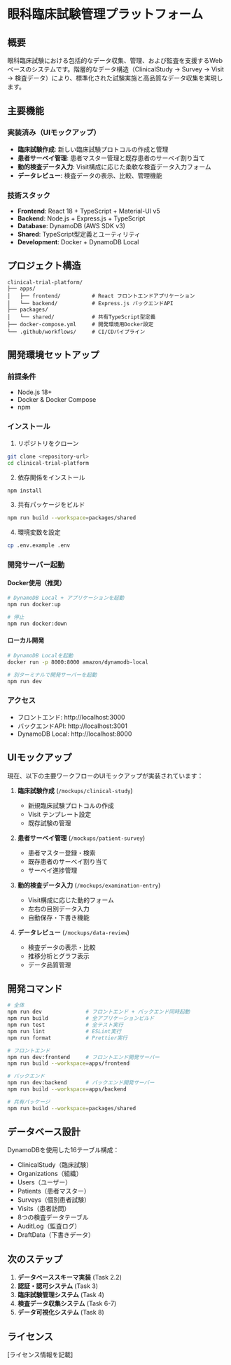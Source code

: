 # 眼科臨床試験管理プラットフォーム

## 概要

眼科臨床試験における包括的なデータ収集、管理、および監査を支援するWebベースのシステムです。階層的なデータ構造（ClinicalStudy → Survey → Visit → 検査データ）により、標準化された試験実施と高品質なデータ収集を実現します。

## 主要機能

### 実装済み（UIモックアップ）
- **臨床試験作成**: 新しい臨床試験プロトコルの作成と管理
- **患者サーベイ管理**: 患者マスター管理と既存患者のサーベイ割り当て
- **動的検査データ入力**: Visit構成に応じた柔軟な検査データ入力フォーム
- **データレビュー**: 検査データの表示、比較、管理機能

### 技術スタック
- **Frontend**: React 18 + TypeScript + Material-UI v5
- **Backend**: Node.js + Express.js + TypeScript
- **Database**: DynamoDB (AWS SDK v3)
- **Shared**: TypeScript型定義とユーティリティ
- **Development**: Docker + DynamoDB Local

## プロジェクト構造

```
clinical-trial-platform/
├── apps/
│   ├── frontend/          # React フロントエンドアプリケーション
│   └── backend/           # Express.js バックエンドAPI
├── packages/
│   └── shared/            # 共有TypeScript型定義
├── docker-compose.yml     # 開発環境用Docker設定
└── .github/workflows/     # CI/CDパイプライン
```

## 開発環境セットアップ

### 前提条件
- Node.js 18+
- Docker & Docker Compose
- npm

### インストール

1. リポジトリをクローン
```bash
git clone <repository-url>
cd clinical-trial-platform
```

2. 依存関係をインストール
```bash
npm install
```

3. 共有パッケージをビルド
```bash
npm run build --workspace=packages/shared
```

4. 環境変数を設定
```bash
cp .env.example .env
```

### 開発サーバー起動

#### Docker使用（推奨）
```bash
# DynamoDB Local + アプリケーションを起動
npm run docker:up

# 停止
npm run docker:down
```

#### ローカル開発
```bash
# DynamoDB Localを起動
docker run -p 8000:8000 amazon/dynamodb-local

# 別ターミナルで開発サーバーを起動
npm run dev
```

### アクセス
- フロントエンド: http://localhost:3000
- バックエンドAPI: http://localhost:3001
- DynamoDB Local: http://localhost:8000

## UIモックアップ

現在、以下の主要ワークフローのUIモックアップが実装されています：

1. **臨床試験作成** (`/mockups/clinical-study`)
   - 新規臨床試験プロトコルの作成
   - Visit テンプレート設定
   - 既存試験の管理

2. **患者サーベイ管理** (`/mockups/patient-survey`)
   - 患者マスター登録・検索
   - 既存患者のサーベイ割り当て
   - サーベイ進捗管理

3. **動的検査データ入力** (`/mockups/examination-entry`)
   - Visit構成に応じた動的フォーム
   - 左右の目別データ入力
   - 自動保存・下書き機能

4. **データレビュー** (`/mockups/data-review`)
   - 検査データの表示・比較
   - 推移分析とグラフ表示
   - データ品質管理

## 開発コマンド

```bash
# 全体
npm run dev              # フロントエンド + バックエンド同時起動
npm run build            # 全アプリケーションビルド
npm run test             # 全テスト実行
npm run lint             # ESLint実行
npm run format           # Prettier実行

# フロントエンド
npm run dev:frontend     # フロントエンド開発サーバー
npm run build --workspace=apps/frontend

# バックエンド
npm run dev:backend      # バックエンド開発サーバー
npm run build --workspace=apps/backend

# 共有パッケージ
npm run build --workspace=packages/shared
```

## データベース設計

DynamoDBを使用した16テーブル構成：
- ClinicalStudy（臨床試験）
- Organizations（組織）
- Users（ユーザー）
- Patients（患者マスター）
- Surveys（個別患者試験）
- Visits（患者訪問）
- 8つの検査データテーブル
- AuditLog（監査ログ）
- DraftData（下書きデータ）

## 次のステップ

1. **データベーススキーマ実装** (Task 2.2)
2. **認証・認可システム** (Task 3)
3. **臨床試験管理システム** (Task 4)
4. **検査データ収集システム** (Task 6-7)
5. **データ可視化システム** (Task 8)

## ライセンス

[ライセンス情報を記載]